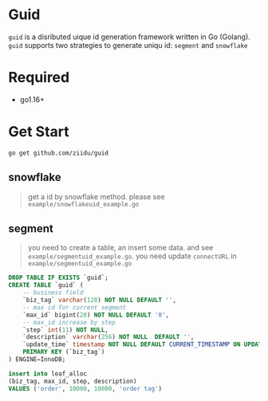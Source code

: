 # Guid
`guid` is a disributed uique id generation framework written in Go (Golang). `guid` supports two strategies to generate uniqu id: `segment` and `snowflake`

# Required
* go1.16+


# Get Start

```shell
go get github.com/ziidu/guid
```

## snowflake 
> get a id by snowflake method. please see `example/snowflakeuid_example.go`

## segment
> you need to create a table, an insert some data. and see `example/segmentuid_example.go`. you need update `connectURL` in `example/segmentuid_example.go`

```sql
DROP TABLE IF EXISTS `guid`;
CREATE TABLE `guid` (
    -- business field
    `biz_tag` varchar(128) NOT NULL DEFAULT '',
    -- max id for current segment
    `max_id` bigint(20) NOT NULL DEFAULT '0',
    -- max_id increase by step
    `step` int(11) NOT NULL,
    `description` varchar(256) NOT NULL  DEFAULT '',
    `update_time` timestamp NOT NULL DEFAULT CURRENT_TIMESTAMP ON UPDATE CURRENT_TIMESTAMP,
    PRIMARY KEY (`biz_tag`)
) ENGINE=InnoDB;

insert into leaf_alloc 
(biz_tag, max_id, step, description) 
VALUES ('order', 10000, 10000, 'order tag')
```

